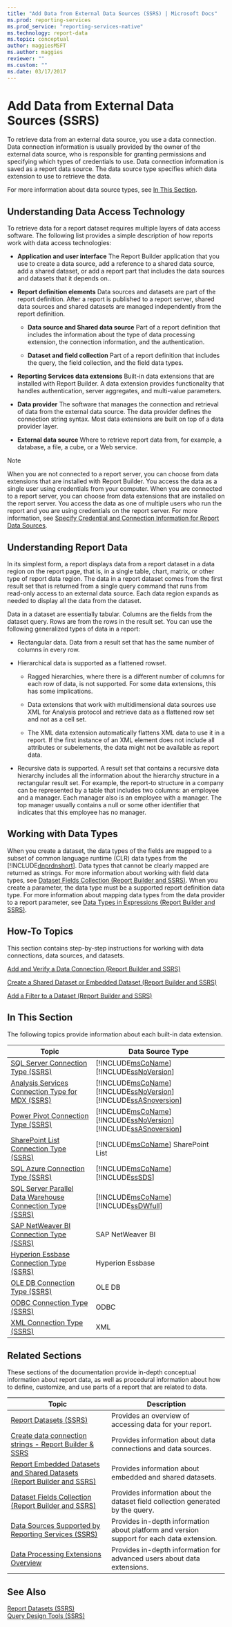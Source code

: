 ```yaml
---
title: "Add Data from External Data Sources (SSRS) | Microsoft Docs"
ms.prod: reporting-services
ms.prod_service: "reporting-services-native"
ms.technology: report-data
ms.topic: conceptual
author: maggiesMSFT
ms.author: maggies
reviewer: ""
ms.custom: ""
ms.date: 03/17/2017
---
```


# Add Data from External Data Sources (SSRS)
  To retrieve data from an external data source, you use a data connection. Data connection information is usually provided by the owner of the external data source, who is responsible for granting permissions and specifying which types of credentials to use. Data connection information is saved as a report data source. The data source type specifies which data extension to use to retrieve the data.  
  
 For more information about data source types, see [In This Section](#InThisSection).  
  
##  <a name="DataAccess"></a> Understanding Data Access Technology  
 To retrieve data for a report dataset requires multiple layers of data access software. The following list provides a simple description of how reports work with data access technologies:  
  
-   **Application and user interface** The Report Builder application that you use to create a data source, add a reference to a shared data source, add a shared dataset, or add a report part that includes the data sources and datasets that it depends on..  
  
-   **Report definition elements** Data sources and datasets are part of the report definition. After a report is published to a report server, shared data sources and shared datasets are managed independently from the report definition.  
  
    -   **Data source and Shared data source** Part of a report definition that includes the information about the type of data processing extension, the connection information, and the authentication.  
  
    -   **Dataset and field collection** Part of a report definition that includes the query, the field collection, and the field data types.  
  
-   **Reporting Services data extensions** Built-in data extensions that are installed with Report Builder. A data extension provides functionality that handles authentication, server aggregates, and multi-value parameters.  
  
-   **Data provider** The software that manages the connection and retrieval of data from the external data source. The data provider defines the connection string syntax. Most data extensions are built on top of a data provider layer.  
  
-   **External data source** Where to retrieve report data from, for example, a database, a file, a cube, or a Web service.  
  
> [!NOTE]  
>  When you are not connected to a report server, you can choose from data extensions that are installed with Report Builder. You access the data as a single user using credentials from your computer. When you are connected to a report server, you can choose from data extensions that are installed on the report server. You access the data as one of multiple users who run the report and you are using credentials on the report server. For more information, see [Specify Credential and Connection Information for Report Data Sources](specify-credential-and-connection-information-for-report-data-sources.md).  
  
##  <a name="ReportData"></a> Understanding Report Data  
 In its simplest form, a report displays data from a report dataset in a data region on the report page, that is, in a single table, chart, matrix, or other type of report data region. The data in a report dataset comes from the first result set that is returned from a single query command that runs from read-only access to an external data source. Each data region expands as needed to display all the data from the dataset.  
  
 Data in a dataset are essentially tabular. Columns are the fields from the dataset query. Rows are from the rows in the result set. You can use the following generalized types of data in a report:  
  
-   Rectangular data. Data from a result set that has the same number of columns in every row.  
  
-   Hierarchical data is supported as a flattened rowset.  
  
    -   Ragged hierarchies, where there is a different number of columns for each row of data, is not supported. For some data extensions, this has some implications.  
  
    -   Data extensions that work with multidimensional data sources use XML for Analysis protocol and retrieve data as a flattened row set and not as a cell set.  
  
    -   The XML data extension automatically flattens XML data to use it in a report. If the first instance of an XML element does not include all attributes or subelements, the data might not be available as report data.  
  
-   Recursive data is supported. A result set that contains a recursive data hierarchy includes all the information about the hierarchy structure in a rectangular result set. For example, the report-to structure in a company can be represented by a table that includes two columns: an employee and a manager. Each manager also is an employee with a manager. The top manager usually contains a null or some other identifier that indicates that this employee has no manager.  
  
  
##  <a name="DataTypes"></a> Working with Data Types  
 When you create a dataset, the data types of the fields are mapped to a subset of common language runtime (CLR) data types from the [!INCLUDE[dnprdnshort](../../includes/dnprdnshort-md.md)]. Data types that cannot be clearly mapped are returned as strings. For more information about working with field data types, see [Dataset Fields Collection &#40;Report Builder and SSRS&#41;](../../reporting-services/report-data/dataset-fields-collection-report-builder-and-ssrs.md). When you create a parameter, the data type must be a supported report definition data type. For more information about mapping data types from the data provider to a report parameter, see [Data Types in Expressions &#40;Report Builder and SSRS&#41;](../../reporting-services/report-design/data-types-in-expressions-report-builder-and-ssrs.md).  
  
  
##  <a name="HowTo"></a> How-To Topics  
 This section contains step-by-step instructions for working with data connections, data sources, and datasets.  
  
 [Add and Verify a Data Connection &#40;Report Builder and SSRS&#41;](../../reporting-services/report-data/add-and-verify-a-data-connection-report-builder-and-ssrs.md)  
  
 [Create a Shared Dataset or Embedded Dataset &#40;Report Builder and SSRS&#41;](../../reporting-services/report-data/create-a-shared-dataset-or-embedded-dataset-report-builder-and-ssrs.md)  
  
 [Add a Filter to a Dataset &#40;Report Builder and SSRS&#41;](../../reporting-services/report-data/add-a-filter-to-a-dataset-report-builder-and-ssrs.md)  
  
  
##  <a name="InThisSection"></a> In This Section  
 The following topics provide information about each built-in data extension.  
  
|Topic|Data Source Type|  
|-----------|----------------------|  
|[SQL Server Connection Type &#40;SSRS&#41;](../../reporting-services/report-data/sql-server-connection-type-ssrs.md)|[!INCLUDE[msCoName](../../includes/msconame-md.md)] [!INCLUDE[ssNoVersion](../../includes/ssnoversion-md.md)]|  
|[Analysis Services Connection Type for MDX &#40;SSRS&#41;](../../reporting-services/report-data/analysis-services-connection-type-for-mdx-ssrs.md)|[!INCLUDE[msCoName](../../includes/msconame-md.md)] [!INCLUDE[ssNoVersion](../../includes/ssnoversion-md.md)] [!INCLUDE[ssASnoversion](../../includes/ssasnoversion-md.md)]|  
|[Power Pivot Connection Type &#40;SSRS&#41;](../../reporting-services/report-data/power-pivot-connection-type-ssrs.md)|[!INCLUDE[msCoName](../../includes/msconame-md.md)] [!INCLUDE[ssNoVersion](../../includes/ssnoversion-md.md)] [!INCLUDE[ssASnoversion](../../includes/ssasnoversion-md.md)]|  
|[SharePoint List Connection Type &#40;SSRS&#41;](../../reporting-services/report-data/sharepoint-list-connection-type-ssrs.md)|[!INCLUDE[msCoName](../../includes/msconame-md.md)] SharePoint List|  
|[SQL Azure Connection Type &#40;SSRS&#41;](../../reporting-services/report-data/sql-azure-connection-type-ssrs.md)|[!INCLUDE[msCoName](../../includes/msconame-md.md)] [!INCLUDE[ssSDS](../../includes/sssds-md.md)]|  
|[SQL Server Parallel Data Warehouse Connection Type &#40;SSRS&#41;](../../reporting-services/report-data/sql-server-parallel-data-warehouse-connection-type-ssrs.md)|[!INCLUDE[msCoName](../../includes/msconame-md.md)] [!INCLUDE[ssDWfull](../../includes/ssdwfull-md.md)]|  
|[SAP NetWeaver BI Connection Type &#40;SSRS&#41;](../../reporting-services/report-data/sap-netweaver-bi-connection-type-ssrs.md)|SAP NetWeaver BI|  
|[Hyperion Essbase Connection Type &#40;SSRS&#41;](../../reporting-services/report-data/hyperion-essbase-connection-type-ssrs.md)|Hyperion Essbase|  
|[OLE DB Connection Type &#40;SSRS&#41;](../../reporting-services/report-data/ole-db-connection-type-ssrs.md)|OLE DB|  
|[ODBC Connection Type &#40;SSRS&#41;](../../reporting-services/report-data/odbc-connection-type-ssrs.md)|ODBC|  
|[XML Connection Type &#40;SSRS&#41;](../../reporting-services/report-data/xml-connection-type-ssrs.md)|XML|  
  
##  <a name="Related"></a> Related Sections

 These sections of the documentation provide in-depth conceptual information about report data, as well as procedural information about how to define, customize, and use parts of a report that are related to data.  
  
|Topic|Description|  
|-----------|-----------------|  
|[Report Datasets &#40;SSRS&#41;](../../reporting-services/report-data/report-datasets-ssrs.md)|Provides an overview of accessing data for your report.|  
|[Create data connection strings - Report Builder & SSRS](../../reporting-services/report-data/data-connections-data-sources-and-connection-strings-report-builder-and-ssrs.md)|Provides information about data connections and data sources.|  
|[Report Embedded Datasets and Shared Datasets &#40;Report Builder and SSRS&#41;](../../reporting-services/report-data/report-embedded-datasets-and-shared-datasets-report-builder-and-ssrs.md)|Provides information about embedded and shared datasets.|  
|[Dataset Fields Collection &#40;Report Builder and SSRS&#41;](../../reporting-services/report-data/dataset-fields-collection-report-builder-and-ssrs.md)|Provides information about the dataset field collection generated by the query.|  
|[Data Sources Supported by Reporting Services &#40;SSRS&#41;](../../reporting-services/report-data/data-sources-supported-by-reporting-services-ssrs.md)|Provides in-depth information about platform and version support for each data extension.|  
|[Data Processing Extensions Overview](../../reporting-services/extensions/data-processing/data-processing-extensions-overview.md)|Provides in-depth information for advanced users about data extensions.|  
  
  
## See Also  
 [Report Datasets &#40;SSRS&#41;](../../reporting-services/report-data/report-datasets-ssrs.md)   
 [Query Design Tools &#40;SSRS&#41;](query-design-tools-ssrs.md)  
  
  
